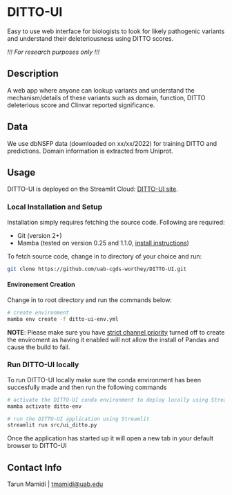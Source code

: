 # DITTO-UI

Easy to use web interface for biologists to look for likely pathogenic variants and understand their deleteriousness
using DITTO scores.

_!!! For research purposes only !!!_

## Description

A web app where anyone can lookup variants and understand the mechanism/details of these variants such as domain,
function, DITTO deleterious score and Clinvar reported significance.

## Data

We use dbNSFP data (downloaded on xx/xx/2022) for training DITTO and predictions. Domain information is extracted from
Uniprot.

## Usage

DITTO-UI is deployed on the Streamlit Cloud: [DITTO-UI site](https://cgds-ditto4nf.streamlit.app/).

### Local Installation and Setup

Installation simply requires fetching the source code. Following are required:

-   Git (version 2+)
-   Mamba (tested on version 0.25 and 1.1.0,
    [install instructions](https://mamba.readthedocs.io/en/latest/installation.html))

To fetch source code, change in to directory of your choice and run:

```sh
git clone https://github.com/uab-cgds-worthey/DITTO-UI.git
```

#### Environement Creation

Change in to root directory and run the commands below:

```sh
# create environment
mamba env create -f ditto-ui-env.yml
```

**NOTE**: Please make sure you have
[strict channel priority](https://conda-forge.org/docs/user/tipsandtricks.html#how-to-fix-it) turned off to create the
enviroment as having it enabled will not allow the install of Pandas and cause the build to fail.

### Run DITTO-UI locally

To run DITTO-UI locally make sure the conda environment has been succesfully made and then run the following commands

```sh
# activate the DITTO-UI conda environment to deploy locally using Streamlit
mamba activate ditto-env

# run the DITTO-UI application using Streamlit
streamlit run src/ui_ditto.py
```

Once the application has started up it will open a new tab in your default browser to DITTO-UI

## Contact Info

Tarun Mamidi | tmamidi@uab.edu
